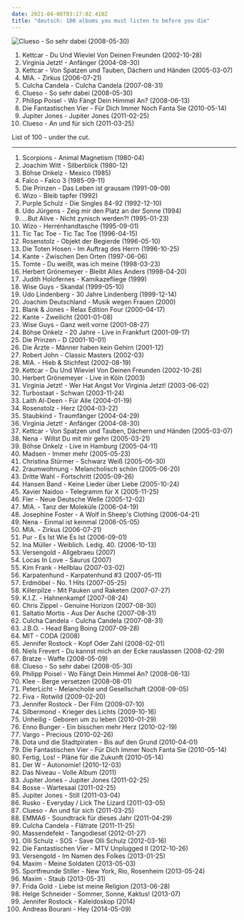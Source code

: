 ```yaml
---
date: 2021-04-06T03:17:02.410Z
title: "deutsch: 100 albums you must listen to before you die"
---
```

![Clueso - So sehr dabei (2008-05-30)](http://coverartarchive.org/release/8a5f9fff-7e95-46e5-912c-4805719b9733/6800701218-500.jpg "Clueso - So sehr dabei (2008-05-30)")
<ol class="albums">
<li data-cover="http://coverartarchive.org/release/9487dab6-a5df-4fce-b37e-b5d811eebafd/3366701687-500.jpg" data-tags="deutsch" role="button">Kettcar - Du Und Wieviel Von Deinen Freunden (2002-10-28)</li>
<li data-cover="http://coverartarchive.org/release/8831ba18-6e18-4289-b215-97607fcce406/12547390168-500.jpg" data-tags="deutsch" role="button">Virginia Jetzt! - Anfänger (2004-08-30)</li>
<li data-cover="http://coverartarchive.org/release/4ef75fd8-9b02-4bfc-bacd-002846dc6f63/5555494044-500.jpg" data-tags="deutsch" role="button">Kettcar - Von Spatzen und Tauben, Dächern und Händen (2005-03-07)</li>
<li data-cover="https://img.discogs.com/aD_Inv8phCiIMTq6izE9Ieam_I4=/fit-in/600x541/filters:strip_icc():format(jpeg):mode_rgb():quality(90)/discogs-images/R-2464851-1285542799.jpeg.jpg" data-tags="deutsch" role="button">MIA. - Zirkus (2006-07-21)</li>
<li data-cover="http://coverartarchive.org/release/c09740e6-06a3-47d5-bc92-ff548e87b955/3602793651-500.jpg" data-tags="deutsch, reggae" role="button">Culcha Candela - Culcha Candela (2007-08-31)</li>
<li data-cover="http://coverartarchive.org/release/8a5f9fff-7e95-46e5-912c-4805719b9733/6800701218-500.jpg" data-tags="deutsch" role="button">Clueso - So sehr dabei (2008-05-30)</li>
<li data-cover="http://coverartarchive.org/release/e8659dc0-57e9-4f8e-b9ac-76d65a2c7582/9287989182-500.jpg" data-tags="deutsch" role="button">Philipp Poisel - Wo Fängt Dein Himmel An? (2008-06-13)</li>
<li data-cover="https://img.discogs.com/Ti1Bh4JX4YRxQhEpnRsX8WcZXQM=/fit-in/600x602/filters:strip_icc():format(jpeg):mode_rgb():quality(90)/discogs-images/R-11294056-1513606486-6527.jpeg.jpg" data-tags="hip hop, deutsch" role="button">Die Fantastischen Vier - Für Dich Immer Noch Fanta Sie (2010-05-14)</li>
<li data-cover="http://coverartarchive.org/release/e609f88c-c5e2-4f00-bd9a-a9b88f898149/3366583245-500.jpg" data-tags="rock, deutsch" role="button">Jupiter Jones - Jupiter Jones (2011-02-25)</li>
<li data-cover="http://coverartarchive.org/release/cb9c39b1-bd29-4698-8451-6a25e6180f20/4689120286-500.jpg" data-tags="pop, alternative, deutsch, micha maat" role="button">Clueso - An und für sich (2011-03-25)</li>
</ol>
List of 100 - under the cut.
<!-- more -->

_________________

<ol class="albums">
<li data-cover="http://coverartarchive.org/release/bfd01ba8-0f93-3f5c-99bb-99b3a5702680/19366118642-500.jpg" data-tags="hard rock" role="button">
Scorpions - Animal Magnetism (1980-04)
</li>
<li data-cover="http://coverartarchive.org/release/c4ee2b28-f2cb-35e6-a6ee-cc62650fe003/17050794059-500.jpg" data-tags="deutsch" role="button">
Joachim Witt - Silberblick (1980-12)
</li>
<li data-cover="http://coverartarchive.org/release/c91377f6-4338-4354-9d90-7033e6409c3c/2069903666-500.jpg" data-tags="80s, punk, germany, deutsch, deutschrock, oi, onkelz" role="button">
Böhse Onkelz - Mexico (1985)
</li>
<li data-cover="https://img.discogs.com/ckmWrhsksXaJvzzLURmJar3DJyU=/fit-in/546x488/filters:strip_icc():format(jpeg):mode_rgb():quality(90)/discogs-images/R-2540823-1289556272.jpeg.jpg" data-tags="80s" role="button">
Falco - Falco 3 (1985-09-11)
</li>
<li data-cover="http://coverartarchive.org/release/c5d00d3b-365d-40c5-af3a-be0b880ee3e0/18976605918-500.jpg" data-tags="deutsch" role="button">
Die Prinzen - Das Leben ist grausam (1991-09-09)
</li>
<li data-cover="http://coverartarchive.org/release/02fd70f6-811c-4eaa-af30-9ac13f9657e6/18246320838-500.jpg" data-tags="germany, deutsch, punk rock, german, deutschland, male fronted" role="button">
Wizo - Bleib tapfer (1992)
</li>
<li data-cover="http://coverartarchive.org/release/603362a3-f315-4043-88fb-185d7d2aadf7/15318840932-500.jpg" data-tags="deutsch, german, ndw, purple schulz" role="button">
Purple Schulz - Die Singles 84-92 (1992-12-10)
</li>
<li data-cover="http://coverartarchive.org/release/25c6719a-fdb9-4131-829b-f28ea0a79e34/11541099620-500.jpg" data-tags="schlager, deutsch, german, austrian" role="button">
Udo Jürgens - Zeig mir den Platz an der Sonne (1994)
</li>
<li data-cover="http://coverartarchive.org/release/69c0e11b-e5ec-4bed-8be1-ec2173292dc7/11188570093-500.jpg" data-tags="punk, deutsch, punk rock, german, but alive" role="button">
...But Alive - Nicht zynisch werden?! (1995-01-23)
</li>
<li data-cover="https://img.discogs.com/hHbNqeuWIiL1du69HzHrC5uExiM=/fit-in/400x394/filters:strip_icc():format(jpeg):mode_rgb():quality(90)/discogs-images/R-489030-1308746249.jpeg.jpg" data-tags="deutsch" role="button">
Wizo - Herrénhandtasche (1995-09-01)
</li>
<li data-cover="http://coverartarchive.org/release/9ccaaeac-64b6-427e-8b89-673a843fef07/17694000876-500.jpg" data-tags="pop, deutsch" role="button">
Tic Tac Toe - Tic Tac Toe (1996-04-15)
</li>
<li data-cover="http://coverartarchive.org/release/675cc67a-99c8-46e3-843d-4fd9312320bc/19007903887-500.jpg" data-tags="deutsch" role="button">
Rosenstolz - Objekt der Begierde (1996-05-10)
</li>
<li data-cover="http://coverartarchive.org/release/cb4faefd-0b38-4223-96df-520fc63e63ec/8989644431-500.jpg" data-tags="punk" role="button">
Die Toten Hosen - Im Auftrag des Herrn (1996-10-25)
</li>
<li data-cover="https://via.placeholder.com/450" data-tags="rock, alternative, alternative rock, indie rock, deutsch" role="button">
Kante - Zwischen Den Orten (1997-06-06)
</li>
<li data-cover="http://coverartarchive.org/release/1bde6682-4204-4a24-a62e-11844f0fee5d/3376898825-500.jpg" data-tags="deutsch" role="button">
Tomte - Du weißt, was ich meine (1998-03-23)
</li>
<li data-cover="http://coverartarchive.org/release/00e3f7f1-e444-46a0-ad46-b23e33e94f0d/14278672955-500.jpg" data-tags="deutsch, rock, german" role="button">
Herbert Grönemeyer - Bleibt Alles Anders (1998-04-20)
</li>
<li data-cover="https://img.discogs.com/yWrnM08PUCjy9mDV-Ss7a0VE_CE=/fit-in/443x442/filters:strip_icc():format(jpeg):mode_rgb():quality(90)/discogs-images/R-2487751-1286738640.jpeg.jpg" data-tags="deutsch" role="button">
Judith Holofernes - Kamikazefliege (1999)
</li>
<li data-cover="http://coverartarchive.org/release/b41d5cd4-f869-411e-be31-d426334ff5b3/20880961261-500.jpg" data-tags="deutsch, comedy, german, a capella" role="button">
Wise Guys - Skandal (1999-05-10)
</li>
<li data-cover="https://img.discogs.com/qkd6MTF1XDpW4sxWfBOpG9X80FY=/fit-in/600x598/filters:strip_icc():format(jpeg):mode_rgb():quality(90)/discogs-images/R-2822427-1302647032.jpeg.jpg" data-tags="deutsch, udo lindenberg, lindenberg" role="button">
Udo Lindenberg - 30 Jahre Lindenberg (1999-12-14)
</li>
<li data-cover="https://img.discogs.com/cfc9e7fd50d7c9c08931869b95f6849a01d0635d/images/spacer.gif" data-tags="deutsch" role="button">
Joachim Deutschland - Musik wegen Frauen (2000)
</li>
<li data-cover="http://coverartarchive.org/release/53d9745d-f0d4-47b4-80e8-a732e3d4ebf5/6943579233-500.jpg" data-tags="chillout, germany, deutsch, german, deutschland, europe, german artist, german artists, chillout bar, electronic german, german electronic, dj producer, german favorites, aus deutschland, german deutsch, german electronica, electronic deutschland, deutsch party, german and good, sisa, german group, german ambient, german producer, german chillout, german stylish, german groove, german act" role="button">
Blank & Jones - Relax Edition Four (2000-04-17)
</li>
<li data-cover="https://img.discogs.com/X-tU_F31vQrRK2q8HHxFyB-0PLs=/fit-in/500x491/filters:strip_icc():format(jpeg):mode_rgb():quality(90)/discogs-images/R-915456-1382898364-7303.jpeg.jpg" data-tags="deutsch" role="button">
Kante - Zweilicht (2001-01-08)
</li>
<li data-cover="http://coverartarchive.org/release/2748414e-5f9d-470b-b748-9f98e6f51581/22141635600-500.jpg" data-tags="deutsch, comedy, german, a capella" role="button">
Wise Guys - Ganz weit vorne (2001-08-27)
</li>
<li data-cover="https://img.discogs.com/fvLQ7kZG0BISVvnSYFbwkBj0QzY=/fit-in/600x536/filters:strip_icc():format(jpeg):mode_rgb():quality(90)/discogs-images/R-9768707-1486054598-2699.jpeg.jpg" data-tags="heavy metal, 80s, hard rock, germany, deutsch, deutschrock, live, 00s" role="button">
Böhse Onkelz - 20 Jahre - Live in Frankfurt (2001-09-17)
</li>
<li data-cover="http://coverartarchive.org/release/55fa23fd-01ab-4b5f-8e78-38d67bf8bdf6/15886684272-500.jpg" data-tags="deutsch, german" role="button">
Die Prinzen - D (2001-10-01)
</li>
<li data-cover="http://coverartarchive.org/release/e1ab7c09-a70c-4ced-be5d-fb3444be97a1/9250963412-500.jpg" data-tags="deutsch, german" role="button">
Die Ärzte - Männer haben kein Gehirn (2001-12)
</li>
<li data-cover="http://coverartarchive.org/release/a428a732-e339-4824-97a7-5a88a824dd2c/7343448193-500.jpg" data-tags="classic rock, pop, 90s, deutsch, rock ballad, robert john -hey there lonely girl, slow peppermint, soft peppermint" role="button">
Robert John - Classic Masters (2002-03)
</li>
<li data-cover="http://coverartarchive.org/release/e8f0c329-8158-445c-ae57-d77a3d4d86b6/7853015432-500.jpg" data-tags="deutsch, german" role="button">
MIA. - Hieb & Stichfest (2002-08-19)
</li>
<li data-cover="http://coverartarchive.org/release/9487dab6-a5df-4fce-b37e-b5d811eebafd/3366701687-500.jpg" data-tags="deutsch" role="button">
Kettcar - Du Und Wieviel Von Deinen Freunden (2002-10-28)
</li>
<li data-cover="https://img.discogs.com/W6LnU9xrQeBamZCWTT24d-D4ntw=/fit-in/600x527/filters:strip_icc():format(jpeg):mode_rgb():quality(90)/discogs-images/R-9440155-1480624567-9573.jpeg.jpg" data-tags="deutsch, german, singer songwriter" role="button">
Herbert Grönemeyer - Live in Köln (2003)
</li>
<li data-cover="http://coverartarchive.org/release/de0aba33-defb-4e4d-8b95-2d499c0b3ec0/3333205469-500.jpg" data-tags="pop, deutsch, german" role="button">
Virginia Jetzt! - Wer Hat Angst Vor Virginia Jetzt! (2003-06-02)
</li>
<li data-cover="https://img.discogs.com/yVH4P3YTuAofouonqSLUjdSkkic=/fit-in/600x600/filters:strip_icc():format(jpeg):mode_rgb():quality(90)/discogs-images/R-544398-1455440491-7466.jpeg.jpg" data-tags="deutsch, punk rock, german" role="button">
Turbostaat - Schwan (2003-11-24)
</li>
<li data-cover="http://coverartarchive.org/release/f9e279c0-52b8-4913-961f-9e93d7f03f1b/11401963874-500.jpg" data-tags="pop, 80s, deutsch, german" role="button">
Laith Al-Deen - Für Alle (2004-01-19)
</li>
<li data-cover="http://coverartarchive.org/release/26a2c975-e5ef-4a8c-b3de-15eccea73d56/21500980534-500.jpg" data-tags="deutsch, rosenstolz" role="button">
Rosenstolz - Herz (2004-03-22)
</li>
<li data-cover="http://coverartarchive.org/release/cdcf0864-76b7-40df-a6e4-ef14490d4a69/11424942573-500.jpg" data-tags="pop, rock, deutsch, deutschrock, german, pop-rock, deutschpop, staubkind" role="button">
Staubkind - Traumfänger (2004-04-29)
</li>
<li data-cover="http://coverartarchive.org/release/8831ba18-6e18-4289-b215-97607fcce406/12547390168-500.jpg" data-tags="deutsch" role="button">
Virginia Jetzt! - Anfänger (2004-08-30)
</li>
<li data-cover="http://coverartarchive.org/release/4ef75fd8-9b02-4bfc-bacd-002846dc6f63/5555494044-500.jpg" data-tags="deutsch" role="button">
Kettcar - Von Spatzen und Tauben, Dächern und Händen (2005-03-07)
</li>
<li data-cover="http://coverartarchive.org/release/9c631700-4e76-44a8-adb8-2314598e6f28/2970047006-500.jpg" data-tags="deutsch" role="button">
Nena - Willst Du mit mir gehn (2005-03-21)
</li>
<li data-cover="https://img.discogs.com/788xVnPO1mBHSdYLt-r0cxuxDaQ=/fit-in/600x595/filters:strip_icc():format(jpeg):mode_rgb():quality(90)/discogs-images/R-12425569-1535042181-7684.jpeg.jpg" data-tags="hard rock, deutsch" role="button">
Böhse Onkelz - Live in Hamburg (2005-04-11)
</li>
<li data-cover="https://img.discogs.com/0ukn5yhxMWjT7YQCIZaTB77bkXg=/fit-in/452x406/filters:strip_icc():format(jpeg):mode_rgb():quality(90)/discogs-images/R-3227637-1321355813.jpeg.jpg" data-tags="deutsch, german" role="button">
Madsen - Immer mehr (2005-05-23)
</li>
<li data-cover="http://coverartarchive.org/release/03201caa-5cbd-32dd-817f-b14e4f642847/12667396398-500.jpg" data-tags="deutsch, female vocalists" role="button">
Christina Stürmer - Schwarz Weiß (2005-05-30)
</li>
<li data-cover="http://coverartarchive.org/release/613aa14f-592b-4ab9-bfca-093902c3674c/2538327449-500.jpg" data-tags="deutsch" role="button">
2raumwohnung - Melancholisch schön (2005-06-20)
</li>
<li data-cover="https://img.discogs.com/ot4biBWx7SSbBsMzCo_XpHQHiiE=/fit-in/547x544/filters:strip_icc():format(jpeg):mode_rgb():quality(90)/discogs-images/R-2597486-1527992842-1056.jpeg.jpg" data-tags="punk, deutsch, punk rock, german, punkrock, deutschpunk" role="button">
Dritte Wahl - Fortschritt (2005-09-26)
</li>
<li data-cover="https://img.discogs.com/LOra1OcgVvThWazvQTQQ1CbxJOc=/fit-in/600x600/filters:strip_icc():format(jpeg):mode_rgb():quality(90)/discogs-images/R-1030196-1538332713-1103.jpeg.jpg" data-tags="deutsch" role="button">
Hansen Band - Keine Lieder über Liebe (2005-10-24)
</li>
<li data-cover="https://img.discogs.com/sZbSvdposjfGuynavkvmDoasLY8=/fit-in/567x511/filters:strip_icc():format(jpeg):mode_rgb():quality(90)/discogs-images/R-6154288-1412527828-7889.jpeg.jpg" data-tags="soul, deutsch, xavier naidoo" role="button">
Xavier Naidoo - Telegramm für X (2005-11-25)
</li>
<li data-cover="https://via.placeholder.com/450" data-tags="rap, deutsch, 2000s, german rap, fler ist kake" role="button">
Fler - Neue Deutsche Welle (2005-12-02)
</li>
<li data-cover="https://img.discogs.com/r5XVKxfAlOXmiFz4JsftLN7tZ6s=/fit-in/600x600/filters:strip_icc():format(jpeg):mode_rgb():quality(90)/discogs-images/R-711568-1298931331.jpeg.jpg" data-tags="pop, deutsch, mia" role="button">
MIA. - Tanz der Moleküle (2006-04-19)
</li>
<li data-cover="http://coverartarchive.org/release/328850d1-d8ac-4644-b429-2039627ca97d/5183853398-500.jpg" data-tags="experimental, female vocalists, singer-songwriter, deutsch, new weird america, ether, merkliste, 2006 albums - streamable, rewind 2006, bote river valley" role="button">
Josephine Foster - A Wolf in Sheep's Clothing (2006-04-21)
</li>
<li data-cover="http://coverartarchive.org/release/d026ea57-326f-4e1d-bb03-0d938c11ee86/27531472964-500.jpg" data-tags="deutsch" role="button">
Nena - Einmal ist keinmal (2006-05-05)
</li>
<li data-cover="https://img.discogs.com/aD_Inv8phCiIMTq6izE9Ieam_I4=/fit-in/600x541/filters:strip_icc():format(jpeg):mode_rgb():quality(90)/discogs-images/R-2464851-1285542799.jpeg.jpg" data-tags="deutsch" role="button">
MIA. - Zirkus (2006-07-21)
</li>
<li data-cover="http://coverartarchive.org/release/0e3b21ca-8679-4cae-ab44-db5c7a76fce5/24755253870-500.jpg" data-tags="rock, deutsch" role="button">
Pur - Es Ist Wie Es Ist (2006-09-01)
</li>
<li data-cover="https://img.discogs.com/clE2jX7f-91b781KVjKOXB1D-sY=/fit-in/500x496/filters:strip_icc():format(jpeg):mode_rgb():quality(90)/discogs-images/R-1167928-1198335824.jpeg.jpg" data-tags="deutsch" role="button">
Ina Müller - Weiblich. Ledig. 40. (2006-10-13)
</li>
<li data-cover="https://img.discogs.com/x04Tn0PX449KepgEm_6cum3K380=/fit-in/490x480/filters:strip_icc():format(jpeg):mode_rgb():quality(90)/discogs-images/R-1107256-1192544593.jpeg.jpg" data-tags="folk, medieval, deutsch, german, mittelalter, medieval folk, mittelaler" role="button">
Versengold - Allgebraeu (2007)
</li>
<li data-cover="https://img.discogs.com/nIv66es9flGNCaNLvHE4VYob0Ws=/fit-in/600x598/filters:strip_icc():format(jpeg):mode_rgb():quality(90)/discogs-images/R-2587342-1342378876-9110.jpeg.jpg" data-tags="deutsch, german, locas in love" role="button">
Locas In Love - Saurus (2007)
</li>
<li data-cover="http://coverartarchive.org/release/64b333e8-da3b-4df8-9a94-dd041a1fc123/15192481389-500.jpg" data-tags="deutsch, german, echt, kim frank" role="button">
Kim Frank - Hellblau (2007-03-02)
</li>
<li data-cover="http://coverartarchive.org/release/2f1e09e7-0524-4a31-9fd0-62b72d7ae713/7850321040-500.jpg" data-tags="indie, rock, indie rock, acoustic, post punk, deutsch, german, karpatenhund3" role="button">
Karpatenhund - Karpatenhund #3 (2007-05-11)
</li>
<li data-cover="https://img.discogs.com/9Zmwat6J-bSlyq_U41G7S8MsLos=/fit-in/500x500/filters:strip_icc():format(jpeg):mode_rgb():quality(90)/discogs-images/R-1700781-1237851517.jpeg.jpg" data-tags="deutsch, covers" role="button">
Erdmöbel - No. 1 Hits (2007-05-25)
</li>
<li data-cover="https://img.discogs.com/1SdSkl6aaEojdP5QM7QROYYT2Ik=/fit-in/325x327/filters:strip_icc():format(jpeg):mode_rgb():quality(90)/discogs-images/R-2305842-1334229534.jpeg.jpg" data-tags="alternative, deutsch, german" role="button">
Killerpilze - Mit Pauken und Raketen (2007-07-27)
</li>
<li data-cover="https://img.discogs.com/suszDkAspQfZiKQlPi0XTLyjdJQ=/fit-in/250x250/filters:strip_icc():format(jpeg):mode_rgb():quality(90)/discogs-images/R-1058825-1188845963.jpeg.jpg" data-tags="hip hop, menschenverachtende untergrundmusik" role="button">
K.I.Z. - Hahnenkampf (2007-08-24)
</li>
<li data-cover="https://img.discogs.com/v6RQ7jzaxtLbrcUhv1hO5SC6S18=/fit-in/600x526/filters:strip_icc():format(jpeg):mode_rgb():quality(90)/discogs-images/R-1063077-1192197955.jpeg.jpg" data-tags="germany, deutsch, german, deutschland, europe, german artist, german artists, german indie, german underground, electronic german, german independent, german electronic, german favorites, aus deutschland, german indi, deutsch indie, german deutsch, german electronica, electronic deutschland, deutsch party, musik aus deutschland, indie german, german and good, indie-deutschland, german-indie, german ambient, german producer, german chillout, german stylish, german groove, german act" role="button">
Chris Zippel - Genuine Horizon (2007-08-30)
</li>
<li data-cover="http://coverartarchive.org/release/2182c263-202b-409d-a0d5-8376ebe90c14/8638865363-500.jpg" data-tags="folk metal, mittelalter rock" role="button">
Saltatio Mortis - Aus Der Asche (2007-08-31)
</li>
<li data-cover="http://coverartarchive.org/release/c09740e6-06a3-47d5-bc92-ff548e87b955/3602793651-500.jpg" data-tags="deutsch, reggae" role="button">
Culcha Candela - Culcha Candela (2007-08-31)
</li>
<li data-cover="http://coverartarchive.org/release/ed1f5de7-19e4-4298-906b-6a3cadc44430/17214801797-500.jpg" data-tags="deutsch, german, fun metal" role="button">
J.B.O. - Head Bang Boing (2007-09-28)
</li>
<li data-cover="https://img.discogs.com/uLITKwN6LcD246WSVmC78g5lN7c=/fit-in/600x598/filters:strip_icc():format(jpeg):mode_rgb():quality(90)/discogs-images/R-3772807-1411988384-2810.jpeg.jpg" data-tags="electronic, indie, punk, alternative, post-punk, deutsch, elektro, underground, perlen deutschsprachiger popmusik, independent, german indie, deutschsprachiges, german independent, haute areal, deutschsprachig und grandios" role="button">
MIT - CODA (2008)
</li>
<li data-cover="http://coverartarchive.org/release/ac870321-0d4e-4c45-9b57-c6a76fb7a76f/18030080417-500.jpg" data-tags="indie, alternative, female vocalists, germany, deutsch, punk rock, hollywood, liebe, tanzen, sucht, micha, jennifer rostock, geliebt, lieblingssongs, maat, nur mit dir, micha maat, der moment, stille der nacht, verstand" role="button">
Jennifer Rostock - Kopf Oder Zahl (2008-02-01)
</li>
<li data-cover="http://coverartarchive.org/release/b3d81e5c-a8ed-4af5-aa28-a08ae1511f5d/27360063060-500.jpg" data-tags="deutsch" role="button">
Niels Frevert - Du kannst mich an der Ecke rauslassen (2008-02-29)
</li>
<li data-cover="https://img.discogs.com/KfA7hlbeewCSiDC-W5lilxHtOkw=/fit-in/597x600/filters:strip_icc():format(jpeg):mode_rgb():quality(90)/discogs-images/R-1370676-1213822857.jpeg.jpg" data-tags="electro, deutsch, indietronic" role="button">
Bratze - Waffe (2008-05-09)
</li>
<li data-cover="http://coverartarchive.org/release/8a5f9fff-7e95-46e5-912c-4805719b9733/6800701218-500.jpg" data-tags="deutsch" role="button">
Clueso - So sehr dabei (2008-05-30)
</li>
<li data-cover="http://coverartarchive.org/release/e8659dc0-57e9-4f8e-b9ac-76d65a2c7582/9287989182-500.jpg" data-tags="deutsch" role="button">
Philipp Poisel - Wo Fängt Dein Himmel An? (2008-06-13)
</li>
<li data-cover="http://coverartarchive.org/release/20741546-22d3-49d6-8788-0cdccb3cfb5f/28931103608-500.jpg" data-tags="pop, deutsch, group" role="button">
Klee - Berge versetzen (2008-08-01)
</li>
<li data-cover="https://img.discogs.com/gwi3v56ylJ0ci0baBA9KAFBWOhw=/fit-in/586x600/filters:strip_icc():format(jpeg):mode_rgb():quality(90)/discogs-images/R-1456920-1221150320.jpeg.jpg" data-tags="deutsch" role="button">
PeterLicht - Melancholie und Gesellschaft (2008-09-05)
</li>
<li data-cover="http://coverartarchive.org/release/26527431-1ce0-4e58-bc45-d02ecf62af0c/7474747498-500.jpg" data-tags="hip hop, deutsch, german hip hop" role="button">
Fiva - Rotwild (2009-02-20)
</li>
<li data-cover="http://coverartarchive.org/release/49ec31d8-d05f-4545-826f-2e5b00059b2e/18304648114-500.jpg" data-tags="germany, deutsch, german, deutschland, electropunk, female fronted" role="button">
Jennifer Rostock - Der Film (2009-07-10)
</li>
<li data-cover="https://img.discogs.com/xRoh082QFl7nl_rZlfPhlUq4kOA=/fit-in/500x420/filters:strip_icc():format(jpeg):mode_rgb():quality(90)/discogs-images/R-10271067-1599583635-6514.jpeg.jpg" data-tags="deutsch, german, silbermond" role="button">
Silbermond - Krieger des Lichts (2009-10-16)
</li>
<li data-cover="https://img.discogs.com/3CAC8hFkwv66hhHVOIMrLOZHAJg=/fit-in/600x532/filters:strip_icc():format(jpeg):mode_rgb():quality(90)/discogs-images/R-2114041-1264799781.jpeg.jpg" data-tags="deutsch, pop" role="button">
Unheilig - Geboren um zu leben (2010-01-29)
</li>
<li data-cover="https://img.discogs.com/Td1e-2zMFjbi7TrkIEN0WU3_7w0=/fit-in/600x541/filters:strip_icc():format(jpeg):mode_rgb():quality(90)/discogs-images/R-2272246-1273667073.jpeg.jpg" data-tags="singer-songwriter, deutsch, german, singer/songwriter, perlen deutschsprachiger popmusik, klavier, ostfriesland, pianopop" role="button">
Enno Bunger - Ein bisschen mehr Herz (2010-02-19)
</li>
<li data-cover="https://img.discogs.com/znmkZIsoZ1P3egQ9S20KeH_5y9k=/fit-in/600x540/filters:strip_icc():format(jpeg):mode_rgb():quality(90)/discogs-images/R-2210530-1416764356-8768.jpeg.jpg" data-tags="germany, deutsch, german, deutschland, german artist, new age-y, newage, german artists, german indie, new age synth, german underground, new age and ambient, new new age, my new age, new age rythm, new age vocals, nice new age, rich new age and chill, electronic german, german independent, german electronic, new age influences, new age aesthetics, new age favorites, german favorites, new age collection, aus deutschland, german indi, new age electronica, new age pop, deutsch indie, ethereal new age, german deutsch, german electronica, alternative new age, electronic deutschland, deutsch party, musik aus deutschland, indie german, german and good, indie-deutschland, german-indie, chill new age, new age electronic, german ambient, genre: new age, german chillout, new age party music, german groove, new age groovin, new age ambiant, german act, lush tone new age" role="button">
Vargo - Precious (2010-02-26)
</li>
<li data-cover="https://img.discogs.com/uckogPE9fvq75RkU-_4_rjdrAVc=/fit-in/600x528/filters:strip_icc():format(jpeg):mode_rgb():quality(90)/discogs-images/R-2427564-1452873241-2767.jpeg.jpg" data-tags="indie, jazz, bossa nova, female vocalists, singer-songwriter, singersongwriter, acoustic, deutsch, german, berlin, female vocalist, liedermacher, female voices" role="button">
Dota und die Stadtpiraten - Bis auf den Grund (2010-04-01)
</li>
<li data-cover="https://img.discogs.com/Ti1Bh4JX4YRxQhEpnRsX8WcZXQM=/fit-in/600x602/filters:strip_icc():format(jpeg):mode_rgb():quality(90)/discogs-images/R-11294056-1513606486-6527.jpeg.jpg" data-tags="hip hop, deutsch" role="button">
Die Fantastischen Vier - Für Dich Immer Noch Fanta Sie (2010-05-14)
</li>
<li data-cover="https://via.placeholder.com/450" data-tags="pop, indie pop, deutsch, german, rockstars, rockmusik" role="button">
Fertig, Los! - Pläne für die Zukunft (2010-05-14)
</li>
<li data-cover="https://img.discogs.com/UJYtYyJew4WZcCjGZjUnXWvAf6E=/fit-in/500x500/filters:strip_icc():format(jpeg):mode_rgb():quality(90)/discogs-images/R-2621993-1293702635.jpeg.jpg" data-tags="rock, deutsch, german, der w" role="button">
Der W - Autonomie! (2010-12-03)
</li>
<li data-cover="http://coverartarchive.org/release/1d1cbe45-5af1-447d-848c-17a784e85a50/2088445302-500.jpg" data-tags="folk, medieval, deutsch, comedy, german, medieval rock, comedy folk" role="button">
Das Niveau - Volle Album (2011)
</li>
<li data-cover="http://coverartarchive.org/release/e609f88c-c5e2-4f00-bd9a-a9b88f898149/3366583245-500.jpg" data-tags="rock, deutsch" role="button">
Jupiter Jones - Jupiter Jones (2011-02-25)
</li>
<li data-cover="https://img.discogs.com/so9YvL2AZjktCV-qhZ3p-3l7sYY=/fit-in/300x300/filters:strip_icc():format(jpeg):mode_rgb():quality(90)/discogs-images/R-3087795-1315143807.jpeg.jpg" data-tags="indiepop, deutsch, deutschpop, 10er, micha maat" role="button">
Bosse - Wartesaal (2011-02-25)
</li>
<li data-cover="https://img.discogs.com/QfUojUwLgCTFd6PT0CI-IyHyIHY=/fit-in/600x535/filters:strip_icc():format(jpeg):mode_rgb():quality(90)/discogs-images/R-2909816-1405367336-7191.jpeg.jpg" data-tags="deutsch, german" role="button">
Jupiter Jones - Still (2011-03-04)
</li>
<li data-cover="http://coverartarchive.org/release/734bc2bf-fec5-4133-8fc3-7f88a5c03e69/24038436103-500.jpg" data-tags="electronic, deutsch, indierock, 80er, aggro berlin, die kranken schwestern, mitsnakker, micha maat" role="button">
Rusko - Everyday / Lick The Lizard (2011-03-05)
</li>
<li data-cover="http://coverartarchive.org/release/cb9c39b1-bd29-4698-8451-6a25e6180f20/4689120286-500.jpg" data-tags="pop, alternative, deutsch, micha maat" role="button">
Clueso - An und für sich (2011-03-25)
</li>
<li data-cover="https://img.discogs.com/Z5vh_EsTF7WIxUDZ6CjiI8Cj2mg=/fit-in/300x300/filters:strip_icc():format(jpeg):mode_rgb():quality(90)/discogs-images/R-2933146-1307966534.jpeg.jpg" data-tags="deutsch, micha maat, german, nur mit dir, der moment" role="button">
EMMA6 - Soundtrack für dieses Jahr (2011-04-29)
</li>
<li data-cover="http://coverartarchive.org/release/3e014020-ed7e-49d2-bfbb-d7014c94311d/9104755640-500.jpg" data-tags="reggae, deutsch, hiphop, ragga, german, dancehall, raagaeton" role="button">
Culcha Candela - Flätrate (2011-11-25)
</li>
<li data-cover="https://img.discogs.com/tw8IcSs6TJNMvzFfVL3pMbwAHMw=/fit-in/200x194/filters:strip_icc():format(jpeg):mode_rgb():quality(90)/discogs-images/R-3369340-1327675569.jpeg.jpg" data-tags="rock, punk, deutsch, deutschrock, düsseldorf, punkrock, deutsch-rock, massendefekt" role="button">
Massendefekt - Tangodiesel (2012-01-27)
</li>
<li data-cover="http://coverartarchive.org/release/1880c233-b30c-4a5a-9996-3475c0cf8967/3323225611-500.jpg" data-tags="indie, rock, singer-songwriter, deutsch, hamburg, german" role="button">
Olli Schulz - SOS - Save Olli Schulz (2012-03-16)
</li>
<li data-cover="http://coverartarchive.org/release/325dfea9-612f-459a-9aa7-6111046cc6af/2554184767-500.jpg" data-tags="hip-hop, deutsch, german, live, mtv unplugged" role="button">
Die Fantastischen Vier - MTV Unplugged II (2012-10-26)
</li>
<li data-cover="http://coverartarchive.org/release/0ac495e2-af4e-4361-b155-07d5114c9cc7/12431074518-500.jpg" data-tags="folk, medieval, deutsch, german, medieval folk, mittelaler" role="button">
Versengold - Im Namen des Folkes (2013-01-25)
</li>
<li data-cover="http://coverartarchive.org/release/ba581143-4aff-4df0-a429-9e765ddc2840/4163684020-500.jpg" data-tags="soundtrack, electronic, electronica, trip-hop, electropop, indie, hip hop, pop, chill, rock, soul, punk, alternative, alternative rock, reggae, folk, rap, indie pop, indie rock, electroclash, female vocalists, downtempo, dub, singer-songwriter, electro, dance, new wave, funk, house, minimal, canadian, idm, guitar, drum, bass, germany, atmospheric, deutsch, punk rock, deutschrock, dnb, german, dancehall, elektro, berlin, deutschpunk, liedermacher, indietronic, deutschrap, dub step, deutsch pop, cola, rockstars, drum and base, german artists, german rap, star, liebe, chillhouse, singel, peter fox, gitarre, electronic hip-hop, synthie, rostock, helden, liebeskummer, geschichte, wir sind helden, herz, tanzen, rockmusik, gesang, augen, ich und ich, aggropop, sucht, anders, liebeslieder, stimmung, micha, durchdrehen, tierpark, underscrobbled, soundtrack meines lebens, die kranken schwestern, nihao, maat, nur mit dir, erinnnerungen, chillaholic, micha maat, der moment, augensex, die stille der nacht, hollywood in germany, the geek" role="button">
Maxim - Meine Soldaten (2013-05-03)
</li>
<li data-cover="http://coverartarchive.org/release/d583d680-82fc-4466-8ae4-f65751106be6/4476504719-500.jpg" data-tags="indie, rock, alternative, deutsch, deutschrock, german" role="button">
Sportfreunde Stiller - New York, Rio, Rosenheim (2013-05-24)
</li>
<li data-cover="https://img.discogs.com/BXHd9BUUd1wM6Sx5V2ws22wKZ7k=/fit-in/600x605/filters:strip_icc():format(jpeg):mode_rgb():quality(90)/discogs-images/R-2325010-1295377371.jpeg.jpg" data-tags="soundtrack, hip-hop, electronic, electronica, electropop, indie, pop, chill, soul, punk, alternative, alternative rock, reggae, folk, rap, indie rock, electroclash, female vocalists, downtempo, dub, electro, dance, acoustic, funk, minimal, canadian, guitar, germany, atmospheric, deutsch, punk rock, dnb, german, dancehall, sex, elektro, berlin, deutschpunk, liedermacher, indietronic, deutschrap, dub step, deutsch pop, cola, hollywood, drum and base, german artists, star, liebe, 80er, chillhouse, singel, peter fox, gitarre, electronic hip-hop, synthie, helden, liebeskummer, geschichte, wir sind helden, herz, tanzen, rockmusik, augen, ich und ich, aggropop, sucht, anders, liebeslieder, entspannung, stimmung, micha, durchdrehen, tierpark, underscrobbled, nihao, maat, nur mit dir, erinnnerungen, chillaholic, micha maat, der moment, aggroschlager, augensex, die stille der nacht, hollywood in germany, the geek" role="button">
Maxim - Staub (2013-05-31)
</li>
<li data-cover="https://via.placeholder.com/450" data-tags="deutsch, albums christian alexander tietgen owns" role="button">
Frida Gold - Liebe ist meine Religion (2013-06-28)
</li>
<li data-cover="https://img.discogs.com/a6B7lojsdVg50o0d6z9kJvr5xSQ=/fit-in/240x240/filters:strip_icc():format(jpeg):mode_rgb():quality(90)/discogs-images/R-4771205-1375006213-3044.jpeg.jpg" data-tags="jazz, deutsch, comedy, german, male vocalist" role="button">
Helge Schneider - Sommer, Sonne, Kaktus! (2013-07)
</li>
<li data-cover="http://coverartarchive.org/release/9e30baa3-77e0-4933-84dd-d350606cc1d0/15094318132-500.jpg" data-tags="indie, rock, punk, female vocalists, deutsch, punk rock, deutschrock, german" role="button">
Jennifer Rostock - Kaleidoskop (2014)
</li>
<li data-cover="http://coverartarchive.org/release/0a816a82-dfae-490e-89dc-66ec62efeeb8/7210382973-500.jpg" data-tags="deutsch, german" role="button">
Andreas Bourani - Hey (2014-05-09)
</li>
</ol>